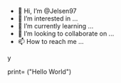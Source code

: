 - 👋 Hi, I’m @Jelsen97
- 👀 I’m interested in ...
- 🌱 I’m currently learning ...
- 💞️ I’m looking to collaborate on ...
- 📫 How to reach me ...

<!---
Jelsen97/Jelsen97 is a ✨ special ✨ repository because its `README.md` (this file) appears on your GitHub profile.
You can click the Preview link to take a look at your changes.
--->y
print= ("Hello World")

